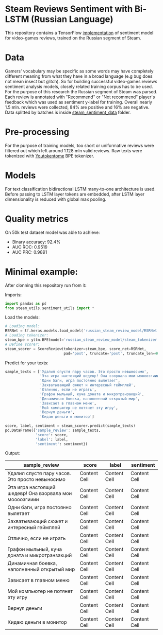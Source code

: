 # Steam Reviews Sentiment with Bi-LSTM (Russian Language)

This repository contains a TensorFlow [implementation](https://github.com/nslyubaykin/steam_reviews_rus/blob/master/steam_reviews.ipynb) of sentiment model for video-games reviews, trained on the Russian segment of Steam.

# Data

Gamers' vocabulary may be specific as some words may have completely different meaning from what they have in a broad language (e.g bug does not mean insect but glitch). So for building successful video-games reviews sentiment analysis models, closely related training corpus has to be used. For the purpose of this research the Russian segment of Steam was parsed. Each review is annotated with "Recommend" or "Not recommend" player's feedback which was used as sentiment y-label for training. Overall nearly 1.5 mln. reviews were collected, 84% are positive and 16% are negative. Data splitted by batches is inside [steam_sentiment_data](https://github.com/nslyubaykin/steam_reviews_rus/tree/master/steam_sentiment_data) folder.

# Pre-processing

For the purpose of training models, too short or uniformative reviews were filtered out which left around 1.128 mln valid reviews. Raw texts were tokenized with [Youtokentome](https://github.com/VKCOM/YouTokenToMe) BPE tokenizer.

# Models

For text classification bidirectional LSTM many-to-one architecture is used. Before passing to LSTM layer tokens are embedded, after LSTM layer dimensionality is reduced with global max pooling.

# Quality metrics

On 50k test dataset model was able to achieve:

- Binary accuracy: 92.4%
- AUC ROC: 0.9519
- AUC PRC: 0.9891

# Minimal example:

After clonning this repository run from it:

Imports:
```python
import pandas as pd
from steam_utils.sentiment_utils import *
```
Load the models:
```python
# Loading model:
RSRNet = tf.keras.models.load_model('russian_steam_review_model/RSRNet.h5')
# Loading tokenizer:
steam_bpe = yttm.BPE(model='russian_steam_review_model/steam_tokenizer.model')
# Define scorer:
steam_scorer = ScoreReview(tokenizer=steam_bpe, score_net=RSRNet,
                           pad='post', truncate='post', truncate_len=400)
```

Predict for your texts:
```python
sample_texts = ['Удалил спустя пару часов. Это просто невыносимо',
                'Эта игра настоящий шедевр! Она взорвала мои моооозгииии',
                'Одни баги, игра постоянно вылетает',
                'Захватывающий сюжет и интересный геймплей',
                'Отлично, если не играть',
                'Графон мыльный, куча доната и микротранзакций',
                'Динамичная боевка, наполненный открытый мир',
                'Зависает в главном меню',
                'Мой компьютер не потянет эту игру',
                'Вернул деньги',
                'Кидаю деньги в монитор']
                
score, label, sentiment = steam_scorer.predict(sample_texts)
pd.DataFrame({'sample_review': sample_texts,
              'score': score,
              'label': label,
              'sentiment': sentiment})
```
Output:

| sample_review  | score | label  | sentiment |
| ------------- | ------------- | ------------- | ------------- |
| Удалил спустя пару часов. Это просто невыносимо  | Content Cell  | Content Cell  | Content Cell  |
| Эта игра настоящий шедевр! Она взорвала мои моооозгииии  | Content Cell  | Content Cell  | Content Cell  |
| Одни баги, игра постоянно вылетает  | Content Cell  | Content Cell  | Content Cell  |
| Захватывающий сюжет и интересный геймплей  | Content Cell  | Content Cell  | Content Cell  |
| Отлично, если не играть  | Content Cell  | Content Cell  | Content Cell  |
| Графон мыльный, куча доната и микротранзакций  | Content Cell  | Content Cell  | Content Cell  |
| Динамичная боевка, наполненный открытый мир  | Content Cell  | Content Cell  | Content Cell  |
| Зависает в главном меню  | Content Cell  | Content Cell  | Content Cell  |
| Мой компьютер не потянет эту игру  | Content Cell  | Content Cell  | Content Cell  |
| Вернул деньги  | Content Cell  | Content Cell  | Content Cell  |
| Кидаю деньги в монитор  | Content Cell  | Content Cell  | Content Cell  |
